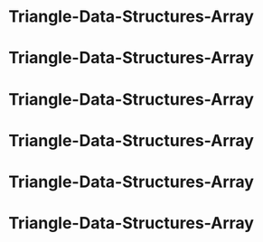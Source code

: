 # Triangle-Data-Structures-Array
# Triangle-Data-Structures-Array
# Triangle-Data-Structures-Array
# Triangle-Data-Structures-Array
# Triangle-Data-Structures-Array
# Triangle-Data-Structures-Array
